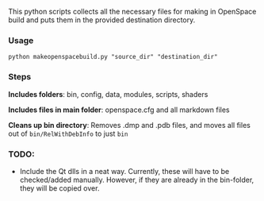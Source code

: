 This python scripts collects all the necessary files for making in OpenSpace build and puts them in the provided destination directory.

### Usage
```
python makeopenspacebuild.py "source_dir" "destination_dir"
```

### Steps
**Includes folders**: bin, config, data, modules, scripts, shaders

**Includes files in main folder**: openspace.cfg and all markdown files

**Cleans up bin directory**: Removes .dmp and .pdb files, and moves all files out of `bin/RelWithDebInfo` to just `bin`

### TODO:
- Include the Qt dlls in a neat way. Currently, these will have to be checked/added manually. However, if they are already in the bin-folder, they will be copied over.
